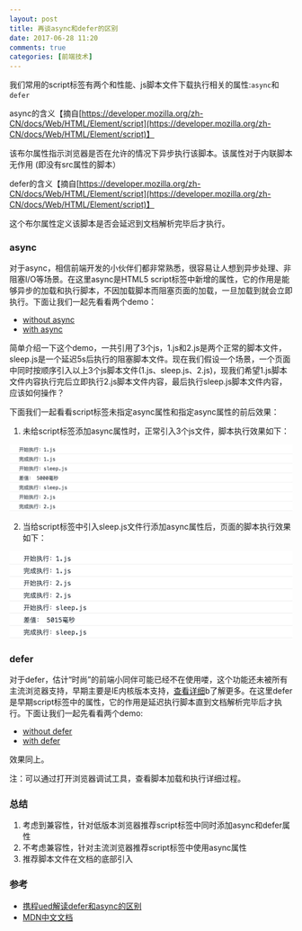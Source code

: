 ```yaml
---
layout: post
title: 再谈async和defer的区别
date: 2017-06-28 11:20
comments: true
categories: [前端技术]
---
```


我们常用的script标签有两个和性能、js脚本文件下载执行相关的属性:``async``和``defer``

async的含义【摘自[https://developer.mozilla.org/zh-CN/docs/Web/HTML/Element/script](https://developer.mozilla.org/zh-CN/docs/Web/HTML/Element/script)】

该布尔属性指示浏览器是否在允许的情况下异步执行该脚本。该属性对于内联脚本无作用 (即没有src属性的脚本）

defer的含义【摘自[https://developer.mozilla.org/zh-CN/docs/Web/HTML/Element/script](https://developer.mozilla.org/zh-CN/docs/Web/HTML/Element/script)】

这个布尔属性定义该脚本是否会延迟到文档解析完毕后才执行。

### async

对于async，相信前端开发的小伙伴们都非常熟悉，很容易让人想到异步处理、非阻塞I/O等场景。在这里async是HTML5 script标签中新增的属性，它的作用是能够异步的加载和执行脚本，不因加载脚本而阻塞页面的加载，一旦加载到就会立即执行。下面让我们一起先看看两个demo：

- [without async](/demo/js-without-async.html)
- [with async](/demo/js-with-async.html)

简单介绍一下这个demo，一共引用了3个js，1.js和2.js是两个正常的脚本文件，sleep.js是一个延迟5s后执行的阻塞脚本文件。现在我们假设一个场景，一个页面中同时按顺序引入以上3个js脚本文件(1.js、sleep.js、2.js)，现我们希望1.js脚本文件内容执行完后立即执行2.js脚本文件内容，最后执行sleep.js脚本文件内容，应该如何操作？

下面我们一起看看script标签未指定async属性和指定async属性的前后效果：

1. 未给script标签添加async属性时，正常引入3个js文件，脚本执行效果如下：

![js-without-async](/demo/pic/js-without-async.png)


2. 当给script标签中引入sleep.js文件行添加async属性后，页面的脚本执行效果如下：

![js-with-async](/demo/pic/js-with-async.png)

<!--more-->

### defer

对于defer，估计“时尚”的前端小同伴可能已经不在使用喽，这个功能还未被所有主流浏览器支持，早期主要是IE内核版本支持，[查看详细](https://developer.mozilla.org/zh-CN/docs/Web/HTML/Element/script)b了解更多。在这里defer是早期script标签中的属性，它的作用是延迟执行脚本直到文档解析完毕后才执行。下面让我们一起先看看两个demo:

- [without defer](/demo/js-without-defer.html)
- [with defer](/demo/js-with-defer.html)

效果同上。

注：可以通过打开浏览器调试工具，查看脚本加载和执行详细过程。

### 总结

1. 考虑到兼容性，针对低版本浏览器推荐script标签中同时添加async和defer属性
2. 不考虑兼容性，针对主流浏览器推荐script标签中使用async属性
3. 推荐脚本文件在文档的底部引入

### 参考

- [携程ued解读defer和async的区别](http://ued.ctrip.com/blog/script-defer-and-async.html)
- [MDN中文文档](https://developer.mozilla.org/zh-CN/docs/Web/HTML/Element/script)

